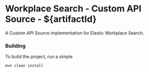 # Workplace Search - Custom API Source - ${artifactId}
A Custom API Source implementation for Elastic Workplace Search.

### Building
To build the project, run a simple

    mvn clean install
